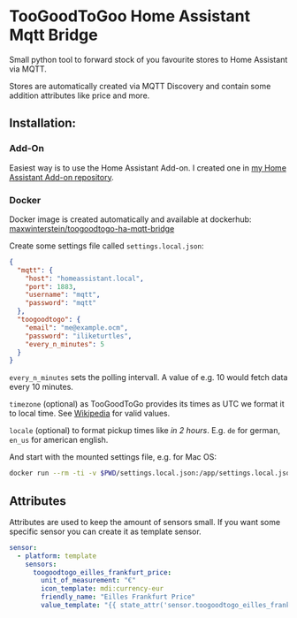 # TooGoodToGoo Home Assistant Mqtt Bridge

Small python tool to forward stock of you favourite stores to Home Assistant via MQTT.

Stores are automatically created via MQTT Discovery and contain some addition attributes like price and more.

## Installation:

### Add-On

Easiest way is to use the Home Assistant Add-on. I created one in [my Home Assistant Add-on repository](https://github.com/MaxWinterstein/homeassistant-addons/).

### Docker

Docker image is created automatically and available at dockerhub: [maxwinterstein/toogoodtogo-ha-mqtt-bridge](https://hub.docker.com/r/maxwinterstein/toogoodtogo-ha-mqtt-bridge)

Create some settings file called `settings.local.json`:

```json
{
  "mqtt": {
    "host": "homeassistant.local",
    "port": 1883,
    "username": "mqtt",
    "password": "mqtt"
  },
  "toogoodtogo": {
    "email": "me@example.ocm",
    "password": "iliketurtles",
    "every_n_minutes": 5
  }
}
```

`every_n_minutes` sets the polling intervall. A value of e.g. 10 would fetch data every 10 minutes.

`timezone` (optional) as TooGoodToGo provides its times as UTC we format it to local time. See [Wikipedia](https://en.wikipedia.org/wiki/List_of_tz_database_time_zones) for valid values.

`locale` (optional) to format pickup times like _in 2 hours_. E.g. `de` for german, `en_us` for american english.

And start with the mounted settings file, e.g. for Mac OS:

```bash
docker run --rm -ti -v $PWD/settings.local.json:/app/settings.local.json maxwinterstein/toogoodtogo-ha-mqtt-bridge
```

## Attributes

Attributes are used to keep the amount of sensors small. If you want some specific sensor you can create it as template sensor.

```yaml
sensor:
  - platform: template
    sensors:
      toogoodtogo_eilles_frankfurt_price:
        unit_of_measurement: "€"
        icon_template: mdi:currency-eur
        friendly_name: "Eilles Frankfurt Price"
        value_template: "{{ state_attr('sensor.toogoodtogo_eilles_frankfurt', 'price') }}"
```

